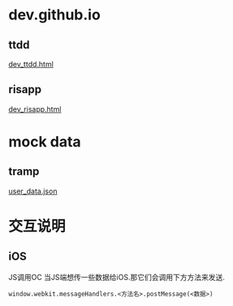 # dev.github.io

## ttdd
[dev_ttdd.html](https://bineanzhou.github.io/dev.github.io/dev_ttdd.html)
## risapp
[dev_risapp.html](https://bineanzhou.github.io/dev.github.io/dev_risapp.html)

# mock data
## tramp
[user_data.json](https://bineanzhou.github.io/dev.github.io/data/tramp_data/user_data.json)

# 交互说明
## iOS
JS调用OC
当JS端想传一些数据给iOS.那它们会调用下方方法来发送.

```
window.webkit.messageHandlers.<方法名>.postMessage(<数据>)
```

